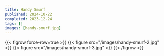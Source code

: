 ```yaml
---
title: Handy Smurf
published: 2024-10-22
completed: 2023-12-24
tags: []
images: [handy-smurf.jpg]
---
```


{{< figrow force-row=true >}}
    {{< figure src="/images/handy-smurf-2.jpg" >}}
    {{< figure src="/images/handy-smurf-3.jpg" >}}
{{< /figrow >}}
